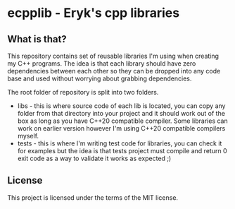 # ecpplib - Eryk's cpp libraries

## What is that?

This repository contains set of reusable libraries I'm using when creating my C++
programs. The idea is that each library should have zero dependencies between each other
so they can be dropped into any code base and used without worrying about grabbing dependencies.

The root folder of repository is split into two folders.
* libs - this is where source code of each lib is located, you can copy any folder from that directory into your project and it should work out of the box as long as you have C++20 compatible compiler. Some libraries can work on earlier version however I'm using C++20 compatible compilers myself.
* tests - this is where I'm writing test code for libraries, you can check it for examples but the idea is that tests project must compile and return 0 exit code as a way to validate it works as expected ;)

## License

This project is licensed under the terms of the MIT license.
